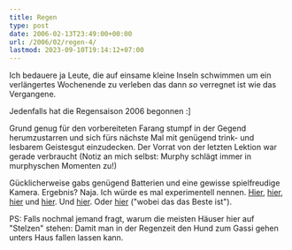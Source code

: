 ```yaml
---
title: Regen
type: post
date: 2006-02-13T23:49:00+00:00
url: /2006/02/regen-4/
lastmod: 2023-09-10T19:14:12+07:00
---
```

Ich bedauere ja Leute, die auf einsame kleine Inseln schwimmen um ein verlängertes Wochenende zu verleben das dann _so_ verregnet ist wie das Vergangene.

Jedenfalls hat die Regensaison 2006 begonnen :]

Grund genug für den vorbereiteten Farang stumpf in der Gegend herumzustarren und sich fürs nächste Mal mit genügend trink- und lesbarem Geistesgut einzudecken. Der Vorrat von der letzten Lektion war gerade verbraucht (Notiz an mich selbst: Murphy schlägt immer in murphyschen Momenten zu!)

Gücklicherweise gabs genügend Batterien und eine gewisse spielfreudige Kamera. Ergebnis? Naja. Ich würde es mal experimentell nennen. [Hier][1], [hier][2], [hier][3] und [hier][4]. Und [hier][5]. Oder [hier][6] ("wobei das das Beste ist").

PS: Falls nochmal jemand fragt, warum die meisten Häuser hier auf "Stelzen" stehen: Damit man in der Regenzeit den Hund zum Gassi gehen unters Haus fallen lassen kann.

 [1]: http://flickr.com/photos/schreibblogade/99560958/
 [2]: http://flickr.com/photos/schreibblogade/99560865/
 [3]: http://flickr.com/photos/schreibblogade/99560819/
 [4]: http://flickr.com/photos/schreibblogade/99560756/
 [5]: http://flickr.com/photos/schreibblogade/99560731/
 [6]: http://flickr.com/photos/schreibblogade/99560796/
